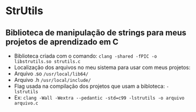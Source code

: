 # StrUtils
## Biblioteca de manipulação de strings para meus projetos de aprendizado em C
* Biblioteca criada com o comando: `clang -shared -fPIC -o libstrutils.so strutils.c`
* Localização dos arquivos no meu sistema para usar com meus projetos:
* Arquivo .so `/usr/local/lib64/`
* Arquivo .h `/usr/local/include/`
* Flag usada na compilação dos projetos que usam a bibloteca: `-lstrutils`
* Ex: `clang -Wall -Wextra --pedantic -std=c99 -lstrutils -o arquivo arquivo.c`
